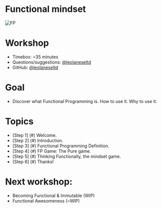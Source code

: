 
# Functional mindset

![FP](https://raw.githubusercontent.com/leolanese/FP/master/enemy2.jpg "Functional programming is all about removing state from your programs/functions and leaving them pure")

# Workshop
  * Timebox: ~35 minutes
  * Questions/suggestions: [@leolaneseltd](https://twitter.com/leolaneseltd "@leolaneseltd")
  * GitHub: [@leolaneseltd](https://github.com/leolanese/FP "Functional mindset") 

# Goal
  * Discover what Functional Programming is. How to use it. Why to use it.
  
# Topics
  * [Step 1] (#) Welcome. 
  * [Step 2] (#) Introduction.
  * [Step 3] (#) Functional Programming Definition.
  * [Step 4] (#) FP Game: The Pure game.
  * [Step 5] (#) Thinking Functionally, the mindset game. 
  * [Step 6] (#) Thanks!
   
# Next workshop:
 * Becoming Functional & Immutable (WIP)
 * Functional Awesomeness (~WIP)


